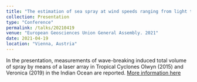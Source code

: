 ```yaml
---
title: "The estimation of sea spray at wind speeds ranging from light to extreme"
collection: Presentation
type: "Conference"
permalink: /talks/20210419
venue: "European Geosciences Union General Assembly. 2021"
date: 2021-04-19
location: "Vienna, Austria"
---
```


In the presentation, measurements of wave-breaking induced total volume of spray by means of a laser array in Tropical Cyclones Olwyn (2015) and Veronica (2019) in the Indian Ocean are reported.
[More information here](https://meetingorganizer.copernicus.org/EGU2020/EGU2020-7481.html)

